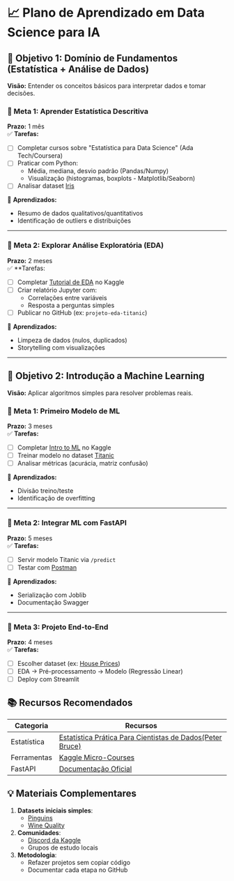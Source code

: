 
# 📈 Plano de Aprendizado em Data Science para IA

## 💼 **Objetivo 1**: Domínio de Fundamentos (Estatística + Análise de Dados)
**Visão:** Entender os conceitos básicos para interpretar dados e tomar decisões.

### 🎯 Meta 1: Aprender Estatística Descritiva
**Prazo:** 1 mês  
✅ **Tarefas:**
- [ ] Completar cursos sobre "Estatística para Data Science" (Ada Tech/Coursera)
- [ ] Praticar com Python:
  - Média, mediana, desvio padrão (Pandas/Numpy)
  - Visualização (histogramas, boxplots - Matplotlib/Seaborn)
- [ ] Analisar dataset [Iris](https://www.kaggle.com/datasets/uciml/iris)

📌 **Aprendizados:**
- Resumo de dados qualitativos/quantitativos
- Identificação de outliers e distribuições

---

### 🎯 Meta 2: Explorar Análise Exploratória (EDA)
**Prazo:** 2 meses  
✅ **Tarefas:
- [ ] Completar [Tutorial de EDA](https://www.kaggle.com/learn/data-cleaning) no Kaggle
- [ ] Criar relatório Jupyter com:
  - Correlações entre variáveis
  - Resposta a perguntas simples
- [ ] Publicar no GitHub (ex: `projeto-eda-titanic`)

📌 **Aprendizados:**
- Limpeza de dados (nulos, duplicados)
- Storytelling com visualizações

---

## 💼 **Objetivo 2**: Introdução a Machine Learning
**Visão:** Aplicar algoritmos simples para resolver problemas reais.

### 🎯 Meta 1: Primeiro Modelo de ML
**Prazo:** 3 meses  
✅ **Tarefas:**
- [ ] Completar [Intro to ML](https://www.kaggle.com/learn/intro-to-machine-learning) no Kaggle
- [ ] Treinar modelo no dataset [Titanic](https://www.kaggle.com/c/titanic)
- [ ] Analisar métricas (acurácia, matriz confusão)

📌 **Aprendizados:**
- Divisão treino/teste
- Identificação de overfitting

---

### 🎯 Meta 2: Integrar ML com FastAPI  
**Prazo:** 5 meses  
✅ **Tarefas:**
- [ ] Servir modelo Titanic via `/predict`
- [ ] Testar com [Postman](https://www.postman.com/)

📌 **Aprendizados:**
- Serialização com Joblib
- Documentação Swagger

---

### 🎯 Meta 3: Projeto End-to-End
**Prazo:** 4 meses  
✅ **Tarefas:**
- [ ] Escolher dataset (ex: [House Prices](https://www.kaggle.com/c/house-prices-advanced-regression-techniques))
- [ ] EDA → Pré-processamento → Modelo (Regressão Linear)
- [ ] Deploy com Streamlit

## 📚 **Recursos Recomendados**
| Categoria       | Recursos |
|----------------|----------|
| Estatística | [Estatística Prática Para Cientistas de Dados(Peter Bruce)](https://www.amazon.com.br/Estat%C3%ADstica-Pr%C3%A1tica-Para-Cientistas-Dados/dp/855080603X) |
| Ferramentas | [Kaggle Micro-Courses](https://www.kaggle.com/learn) |
| FastAPI | [Documentação Oficial](https://fastapi.tiangolo.com/) |

## 💡 **Materiais Complementares**
1. **Datasets iniciais simples**:
   - [Pinguins](https://www.kaggle.com/datasets/parulpandey/palmer-archipelago-antarctica-penguin-data)
   - [Wine Quality](https://www.kaggle.com/datasets/uciml/red-wine-quality-cortez-et-al-2009)
2. **Comunidades**:
   - [Discord da Kaggle](https://discord.com/invite/kaggle)
   - Grupos de estudo locais
3. **Metodologia**:
   - Refazer projetos sem copiar código
   - Documentar cada etapa no GitHub
  
  

